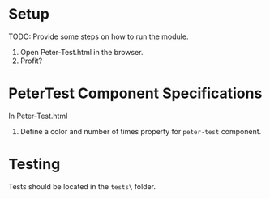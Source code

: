 # Setup
TODO: Provide some steps on how to run the module.

1. Open Peter-Test.html in the browser. 
2. Profit?

# PeterTest Component Specifications
In Peter-Test.html

1. Define a color and number of times property for `peter-test` component. 

# Testing
Tests should be located in the `tests\` folder.

